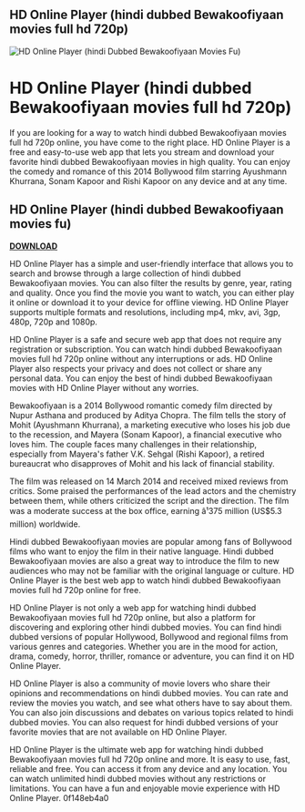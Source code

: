## HD Online Player (hindi dubbed Bewakoofiyaan movies full hd 720p)

 
![HD Online Player (hindi Dubbed Bewakoofiyaan Movies Fu)](https://i.ytimg.com/vi/q35ybpxKtyk/maxresdefault.jpg)

 
# HD Online Player (hindi dubbed Bewakoofiyaan movies full hd 720p)
 
If you are looking for a way to watch hindi dubbed Bewakoofiyaan movies full hd 720p online, you have come to the right place. HD Online Player is a free and easy-to-use web app that lets you stream and download your favorite hindi dubbed Bewakoofiyaan movies in high quality. You can enjoy the comedy and romance of this 2014 Bollywood film starring Ayushmann Khurrana, Sonam Kapoor and Rishi Kapoor on any device and at any time.
 
## HD Online Player (hindi dubbed Bewakoofiyaan movies fu)


[**DOWNLOAD**](https://www.google.com/url?q=https%3A%2F%2Fssurll.com%2F2tKoY3&sa=D&sntz=1&usg=AOvVaw0SoDjznUmyx4PN6mKuvK1Q)

 
HD Online Player has a simple and user-friendly interface that allows you to search and browse through a large collection of hindi dubbed Bewakoofiyaan movies. You can also filter the results by genre, year, rating and quality. Once you find the movie you want to watch, you can either play it online or download it to your device for offline viewing. HD Online Player supports multiple formats and resolutions, including mp4, mkv, avi, 3gp, 480p, 720p and 1080p.
 
HD Online Player is a safe and secure web app that does not require any registration or subscription. You can watch hindi dubbed Bewakoofiyaan movies full hd 720p online without any interruptions or ads. HD Online Player also respects your privacy and does not collect or share any personal data. You can enjoy the best of hindi dubbed Bewakoofiyaan movies with HD Online Player without any worries.
  
Bewakoofiyaan is a 2014 Bollywood romantic comedy film directed by Nupur Asthana and produced by Aditya Chopra. The film tells the story of Mohit (Ayushmann Khurrana), a marketing executive who loses his job due to the recession, and Mayera (Sonam Kapoor), a financial executive who loves him. The couple faces many challenges in their relationship, especially from Mayera's father V.K. Sehgal (Rishi Kapoor), a retired bureaucrat who disapproves of Mohit and his lack of financial stability.
 
The film was released on 14 March 2014 and received mixed reviews from critics. Some praised the performances of the lead actors and the chemistry between them, while others criticized the script and the direction. The film was a moderate success at the box office, earning â¹375 million (US$5.3 million) worldwide.
 
Hindi dubbed Bewakoofiyaan movies are popular among fans of Bollywood films who want to enjoy the film in their native language. Hindi dubbed Bewakoofiyaan movies are also a great way to introduce the film to new audiences who may not be familiar with the original language or culture. HD Online Player is the best web app to watch hindi dubbed Bewakoofiyaan movies full hd 720p online for free.
  
HD Online Player is not only a web app for watching hindi dubbed Bewakoofiyaan movies full hd 720p online, but also a platform for discovering and exploring other hindi dubbed movies. You can find hindi dubbed versions of popular Hollywood, Bollywood and regional films from various genres and categories. Whether you are in the mood for action, drama, comedy, horror, thriller, romance or adventure, you can find it on HD Online Player.
 
HD Online Player is also a community of movie lovers who share their opinions and recommendations on hindi dubbed movies. You can rate and review the movies you watch, and see what others have to say about them. You can also join discussions and debates on various topics related to hindi dubbed movies. You can also request for hindi dubbed versions of your favorite movies that are not available on HD Online Player.
 
HD Online Player is the ultimate web app for watching hindi dubbed Bewakoofiyaan movies full hd 720p online and more. It is easy to use, fast, reliable and free. You can access it from any device and any location. You can watch unlimited hindi dubbed movies without any restrictions or limitations. You can have a fun and enjoyable movie experience with HD Online Player.
 0f148eb4a0
